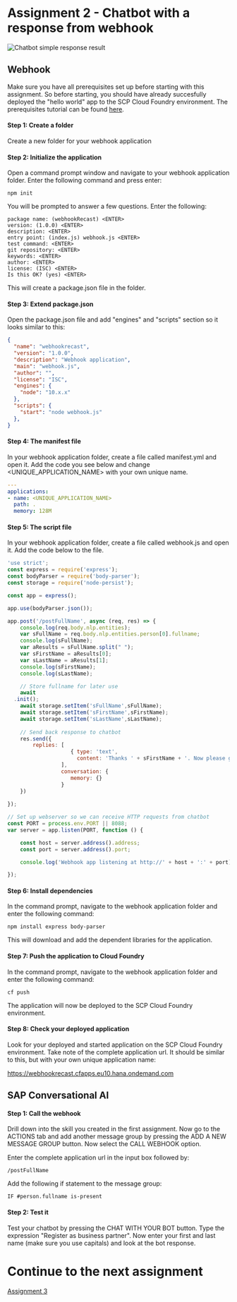 # Assignment 2 - Chatbot with a response from webhook

![Chatbot simple response result]()

## Webhook
Make sure you have all prerequisites set up before starting with this assignment. So before starting, you should have already succesfully deployed the "hello world" app to the SCP Cloud Foundry environment. The prerequisites tutorial can be found [here](https://help.sap.com/viewer/65de2977205c403bbc107264b8eccf4b/Cloud/en-US/772b45ce6c46492b908d4c985add932a.html).

#### Step 1: Create a folder
Create a new folder for your webhook application

#### Step 2: Initialize the application
Open a command prompt window and navigate to your webhook application folder. Enter the following command and press enter:

```
npm init
```

You will be prompted to answer a few questions. Enter the following:

```
package name: (webhookRecast) <ENTER>
version: (1.0.0) <ENTER>
description: <ENTER>
entry point: (index.js) webhook.js <ENTER>
test command: <ENTER>
git repository: <ENTER>
keywords: <ENTER>
author: <ENTER>
license: (ISC) <ENTER>
Is this OK? (yes) <ENTER>
```

This will create a package.json file in the folder.

#### Step 3: Extend package.json
Open the package.json file and add "engines" and "scripts" section so it looks similar to this:

```json
{
  "name": "webhookrecast",
  "version": "1.0.0",
  "description": "Webhook application",
  "main": "webhook.js",
  "author": "",
  "license": "ISC",
  "engines": {
    "node": "10.x.x"
  },  
  "scripts": {
    "start": "node webhook.js"
  },
}
```

#### Step 4: The manifest file
In your webhook application folder, create a file called manifest.yml and open it. Add the code you see below and change <UNIQUE_APPLICATION_NAME> with your own unique name.

```yaml
---
applications:
- name: <UNIQUE_APPLICATION_NAME>
  path: .
  memory: 128M
```

#### Step 5: The script file
In your webhook application folder, create a file called webhook.js and open it. Add the code below to the file.

```javascript
'use strict';
const express = require('express');
const bodyParser = require('body-parser');
const storage = require('node-persist');

const app = express();

app.use(bodyParser.json());

app.post('/postFullName', async (req, res) => {
	console.log(req.body.nlp.entities);
	var sFullName = req.body.nlp.entities.person[0].fullname;
	console.log(sFullName);
	var aResults = sFullName.split(" ");
	var sFirstName = aResults[0];
	var sLastName = aResults[1];
	console.log(sFirstName);
	console.log(sLastName);

	// Store fullname for later use
	await 
  .init();
	await storage.setItem('sFullName',sFullName);
	await storage.setItem('sFirstName',sFirstName);
	await storage.setItem('sLastName',sLastName);
	
	// Send back response to chatbot
	res.send({
		replies: [
					{ type: 'text',
					  content: 'Thanks ' + sFirstName + '. Now please give me your postal code and house number.' }
				 ],
				 conversation: {
					memory: {}
				 }
	})
	
});

// Set up webserver so we can receive HTTP requests from chatbot
const PORT = process.env.PORT || 8088;
var server = app.listen(PORT, function () {

    const host = server.address().address;
    const port = server.address().port;

    console.log('Webhook app listening at http://' + host + ':' + port);

});
```

#### Step 6: Install dependencies
In the command prompt, navigate to the webhook application folder and enter the following command:

```
npm install express body-parser
````
This will download and add the dependent libraries for the application.

#### Step 7: Push the application to Cloud Foundry
In the command prompt, navigate to the webhook application folder and enter the following command: 

```
cf push
```
The application will now be deployed to the SCP Cloud Foundry environment.

#### Step 8: Check your deployed application
Look for your deployed and started application on the SCP Cloud Foundry environment. Take note of the complete application url. It should be similar to this, but with your own unique application name:

https://webhookrecast.cfapps.eu10.hana.ondemand.com

## SAP Conversational AI

#### Step 1: Call the webhook
Drill down into the skill you created in the first assignment. Now go to the ACTIONS tab and add another message group by pressing the ADD A NEW MESSAGE GROUP button. Now select the CALL WEBHOOK option.

Enter the complete application url in the input box followed by:
```
/postFullName
```
Add the following if statement to the message group:
```
IF #person.fullname is-present
```

#### Step 2: Test it
Test your chatbot by pressing the CHAT WITH YOUR BOT button. Type the expression "Register as business partner". Now enter your first and last name (make sure you use capitals) and look at the bot response.

# Continue to the next assignment
[Assignment 3](https://github.com/iemkek/SAP_Conversational_AI_Assignments/tree/3_Address_lookup_and_user_interaction)
